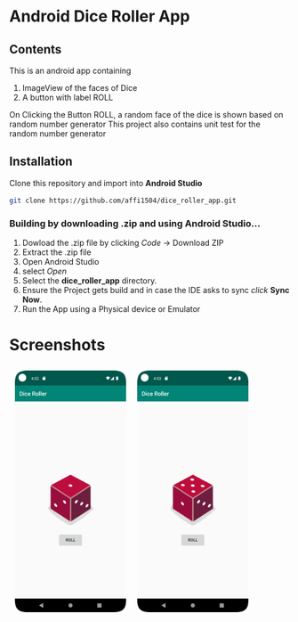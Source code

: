 # Android Dice Roller App
<h2>Contents</h2>

This is an android app containing
1. ImageView of the faces of Dice
1. A button with label ROLL

On Clicking the Button ROLL, a random face of the dice is shown based on random number generator
This project also contains unit test for the random number generator


## Installation
Clone this repository and import into **Android Studio**
```bash
git clone https://github.com/affi1504/dice_roller_app.git
```

<h3>Building by downloading .zip and using Android Studio...</h3>

1. Dowload the .zip file by clicking *Code* -> Download ZIP
1. Extract the .zip file
1. Open Android Studio
1. select *Open*
1. Select the **dice_roller_app** directory.
1. Ensure the Project gets build and in case the IDE asks to sync *click* **Sync Now**.
1. Run the App using a Physical device or Emulator

# Screenshots
[<img src="screenshots/Screenshot_1.png" align="left"
width="200" hspace="10" vspace="10">](screenshots/Screenshot_1.png)

[<img src="screenshots/Screenshot_2.png" align="left"
width="200" hspace="10" vspace="10">](screenshots/Screenshot_2.png)
